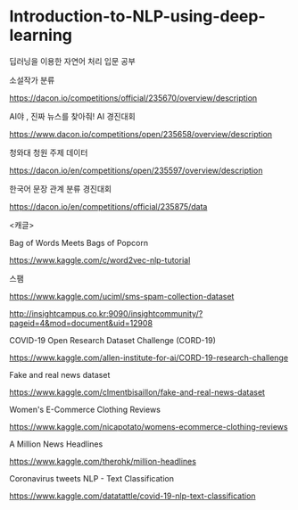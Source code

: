 # Introduction-to-NLP-using-deep-learning
딥러닝을 이용한 자연어 처리 입문 공부

소설작가 분류

https://dacon.io/competitions/official/235670/overview/description

AI야 , 진짜 뉴스를 찾아줘! AI 경진대회

https://www.dacon.io/competitions/open/235658/overview/description

청와대 청원 주제 데이터

https://dacon.io/en/competitions/open/235597/overview/description

한국어 문장 관계 분류 경진대회

https://dacon.io/en/competitions/official/235875/data



<캐글>

Bag of Words Meets Bags of Popcorn

https://www.kaggle.com/c/word2vec-nlp-tutorial

스팸

https://www.kaggle.com/uciml/sms-spam-collection-dataset

http://insightcampus.co.kr:9090/insightcommunity/?pageid=4&mod=document&uid=12908

COVID-19 Open Research Dataset Challenge (CORD-19)

https://www.kaggle.com/allen-institute-for-ai/CORD-19-research-challenge

Fake and real news dataset

https://www.kaggle.com/clmentbisaillon/fake-and-real-news-dataset

Women's E-Commerce Clothing Reviews

https://www.kaggle.com/nicapotato/womens-ecommerce-clothing-reviews

A Million News Headlines

https://www.kaggle.com/therohk/million-headlines

Coronavirus tweets NLP - Text Classification

https://www.kaggle.com/datatattle/covid-19-nlp-text-classification


